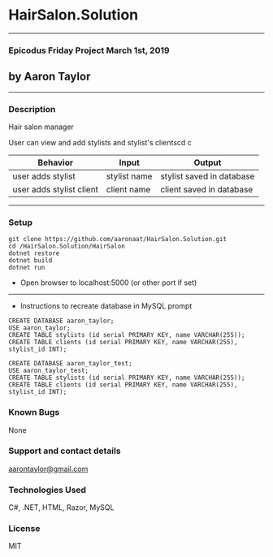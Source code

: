 # HairSalon.Solution
---
### Epicodus Friday Project March 1st, 2019
## by Aaron Taylor
---
### Description
Hair salon manager

User can view and add stylists and stylist's clientscd c

Behavior | Input | Output
--- | --- | ---
user adds stylist | stylist name | stylist saved in database
user adds stylist client | client name | client saved in database
---
### Setup
```
git clone https://github.com/aaronaat/HairSalon.Solution.git
cd /HairSalon.Solution/HairSalon
dotnet restore
dotnet build
dotnet run
```
* Open browser to localhost:5000 (or other port if set)
---

* Instructions to recreate database in MySQL prompt
```
CREATE DATABASE aaron_taylor;
USE aaron_taylor;
CREATE TABLE stylists (id serial PRIMARY KEY, name VARCHAR(255));
CREATE TABLE clients (id serial PRIMARY KEY, name VARCHAR(255), stylist_id INT);
```
```
CREATE DATABASE aaron_taylor_test;
USE aaron_taylor_test;
CREATE TABLE stylists (id serial PRIMARY KEY, name VARCHAR(255));
CREATE TABLE clients (id serial PRIMARY KEY, name VARCHAR(255), stylist_id INT);
```

### Known Bugs
None

### Support and contact details
aarontaylor@gmail.com

### Technologies Used
C#, .NET, HTML, Razor, MySQL

### License
MIT
